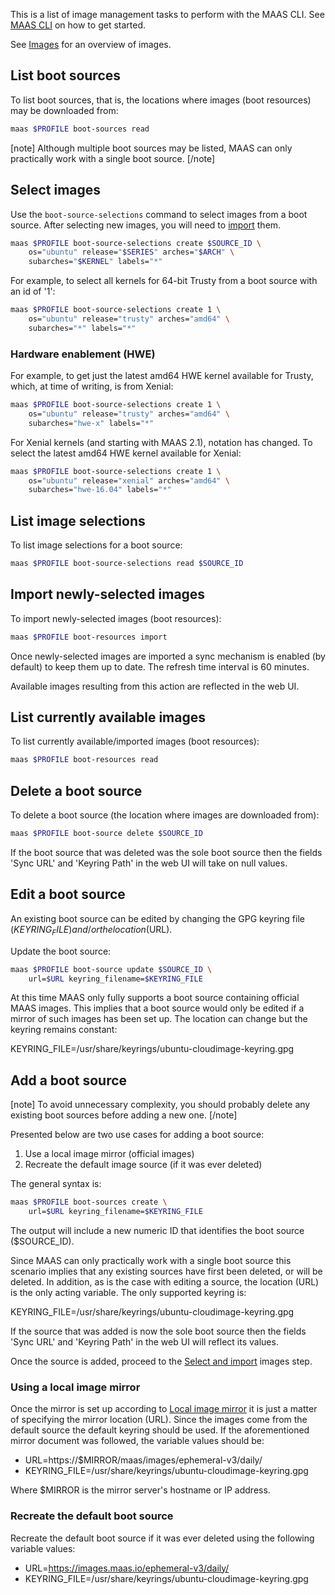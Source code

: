 This is a list of image management tasks to perform with the MAAS CLI. See
[MAAS CLI][manage-cli] on how to get started.

See [Images][images] for an overview of images.


## List boot sources

To list boot sources, that is, the locations where images (boot resources) may
be downloaded from:

```bash
maas $PROFILE boot-sources read
```

[note]
Although multiple boot sources may be listed, MAAS can only practically
work with a single boot source.
[/note]


## Select images

Use the `boot-source-selections` command to select images from a boot source.
After selecting new images, you will need to [import][import] them.

```bash
maas $PROFILE boot-source-selections create $SOURCE_ID \
	os="ubuntu" release="$SERIES" arches="$ARCH" \
	subarches="$KERNEL" labels="*"
```

For example, to select all kernels for 64-bit Trusty from a boot source with an
id of '1':

```bash
maas $PROFILE boot-source-selections create 1 \
	os="ubuntu" release="trusty" arches="amd64" \
	subarches="*" labels="*"
```

### Hardware enablement (HWE)

For example, to get just the latest amd64 HWE kernel available for Trusty,
which, at time of writing, is from Xenial:

```bash
maas $PROFILE boot-source-selections create 1 \
	os="ubuntu" release="trusty" arches="amd64" \
	subarches="hwe-x" labels="*"
```

For Xenial kernels (and starting with MAAS 2.1), notation has changed. To
select the latest amd64 HWE kernel available for Xenial:

```bash
maas $PROFILE boot-source-selections create 1 \
	os="ubuntu" release="xenial" arches="amd64" \
	subarches="hwe-16.04" labels="*"
```

## List image selections

To list image selections for a boot source:

```bash
maas $PROFILE boot-source-selections read $SOURCE_ID
```


## Import newly-selected images

To import newly-selected images (boot resources):

```bash
maas $PROFILE boot-resources import
```

Once newly-selected images are imported a sync mechanism is enabled (by
default) to keep them up to date. The refresh time interval is 60 minutes.

Available images resulting from this action are reflected in the web UI.


## List currently available images

To list currently available/imported images (boot resources):

```bash
maas $PROFILE boot-resources read
```


## Delete a boot source

To delete a boot source (the location where images are downloaded from):

```bash
maas $PROFILE boot-source delete $SOURCE_ID
```

If the boot source that was deleted was the sole boot source then the fields
'Sync URL' and 'Keyring Path' in the web UI will take on null values.


## Edit a boot source

An existing boot source can be edited by changing the GPG keyring file
($KEYRING_FILE) and/or the location ($URL).

Update the boot source:

```bash
maas $PROFILE boot-source update $SOURCE_ID \
	url=$URL keyring_filename=$KEYRING_FILE
```

At this time MAAS only fully supports a boot source containing official MAAS
images. This implies that a boot source would only be edited if a mirror of
such images has been set up. The location can change but the keyring remains
constant:

KEYRING_FILE=/usr/share/keyrings/ubuntu-cloudimage-keyring.gpg


## Add a boot source

[note]
To avoid unnecessary complexity, you should probably delete any
existing boot sources before adding a new one.
[/note]

Presented below are two use cases for adding a boot source:

1. Use a local image mirror (official images)
1. Recreate the default image source (if it was ever deleted)

The general syntax is:

```bash
maas $PROFILE boot-sources create \
	url=$URL keyring_filename=$KEYRING_FILE
```

The output will include a new numeric ID that identifies the boot source
($SOURCE_ID).

Since MAAS can only practically work with a single boot source this scenario
implies that any existing sources have first been deleted, or will be deleted.
In addition, as is the case with editing a source, the location (URL) is the
only acting variable. The only supported keyring is:

KEYRING_FILE=/usr/share/keyrings/ubuntu-cloudimage-keyring.gpg

If the source that was added is now the sole boot source then the fields
'Sync URL' and 'Keyring Path' in the web UI will reflect its values.

Once the source is added, proceed to the [Select and import][images-import]
images step.

### Using a local image mirror

Once the mirror is set up according to [Local image mirror][mirror] it is just
a matter of specifying the mirror location (URL). Since the images come from
the default source the default keyring should be used. If the aforementioned
mirror document was followed, the variable values should be:

- URL=https://$MIRROR/maas/images/ephemeral-v3/daily/
- KEYRING_FILE=/usr/share/keyrings/ubuntu-cloudimage-keyring.gpg

Where $MIRROR is the mirror server's hostname or IP address.

### Recreate the default boot source

Recreate the default boot source if it was ever deleted using the following
variable values:

- URL=https://images.maas.io/ephemeral-v3/daily/
- KEYRING_FILE=/usr/share/keyrings/ubuntu-cloudimage-keyring.gpg


<!-- LINKS -->

[import]: #import-newly-selected-images
[manage-cli]: manage-cli.md
[images]: installconfig-images.md
[images-import]: installconfig-images-import.md
[mirror]: installconfig-images-mirror.md